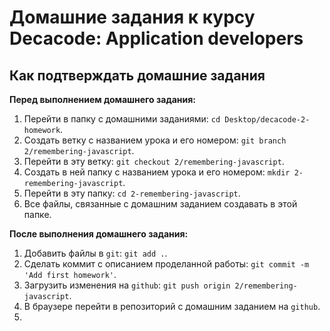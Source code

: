 # Домашние задания к курсу Decacode: Application developers

## Как подтверждать домашние задания

**Перед выполнением домашнего задания:**

1. Перейти в папку с домашними заданиями: `cd Desktop/decacode-2-homework`.
2. Создать ветку с названием урока и его номером: `git branch 2/remembering-javascript`.
3. Перейти в эту ветку: `git checkout 2/remembering-javascript`.
4. Создать в ней папку c названием урока и его номером: `mkdir 2-remembering-javascript`.
5. Перейти в эту папку: `cd 2-remembering-javascript`.
6. Все файлы, связанные с домашним заданием создавать в этой папке.

**После выполнения домашнего задания:**

1. Добавить файлы в `git`: `git add .`.
2. Сделать коммит с описанием проделанной работы: `git commit -m 'Add first homework'`.
3. Загрузить изменения на `github`: `git push origin 2/remembering-javascript`.
4. В браузере перейти в репозиторий с домашним заданием на `github`.
5.
